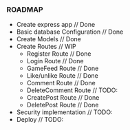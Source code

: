 ### ROADMAP
* Create express app // Done
* Basic database Configuration // Done
* Create Models // Done
* Create Routes // WIP
    * Register Route // Done
    * Login Route // Done
    * GameFeed Route // Done
    * Like/unlike Route // Done
    * Comment Route // Done
    * DeleteComment Route // TODO:
    * CreatePost Route // Done
    * DeletePost Route // Done
* Security implementation // TODO:
* Deploy // TODO:



